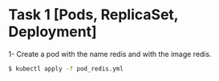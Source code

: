# Task 1 [Pods, ReplicaSet, Deployment]
1- Create a pod with the name redis and with the image redis.
```bash
$ kubectl apply -f pod_redis.yml
```
